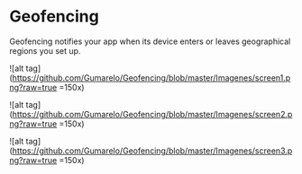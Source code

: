 # Geofencing
Geofencing notifies your app when its device enters or leaves geographical regions you set up.

![alt tag](https://github.com/Gumarelo/Geofencing/blob/master/Imagenes/screen1.png?raw=true =150x)

![alt tag](https://github.com/Gumarelo/Geofencing/blob/master/Imagenes/screen2.png?raw=true =150x)

![alt tag](https://github.com/Gumarelo/Geofencing/blob/master/Imagenes/screen3.png?raw=true =150x)
